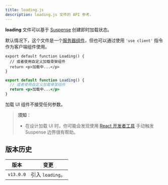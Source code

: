 ```yaml
---
title: loading.js
description: loading.js 文件的 API 参考。
---
```


**loading** 文件可以基于 [Suspense](/docs/app/building-your-application/routing/loading-ui-and-streaming) 创建即时加载状态。

默认情况下，这个文件是一个[服务器组件](/docs/app/building-your-application/rendering/server-components)，但也可以通过使用 `'use client'` 指令作为客户端组件使用。

```tsx filename="app/feed/loading.tsx" switcher
export default function Loading() {
  // 或者使用自定义加载骨架组件
  return <p>加载中...</p>
}
```

```jsx filename="app/feed/loading.js" switcher
export default function Loading() {
  // 或者使用自定义加载骨架组件
  return <p>加载中...</p>
}
```

加载 UI 组件不接受任何参数。

> **须知**：
>
> - 在设计加载 UI 时，你可能会发现使用 [React 开发者工具](https://react.dev/learn/react-developer-tools) 手动触发 Suspense 边界很有帮助。

## 版本历史

| 版本      | 变更             |
| --------- | ---------------- |
| `v13.0.0` | 引入 `loading`。 |
